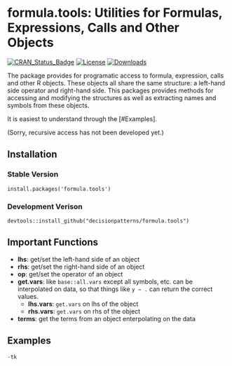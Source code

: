 # formula.tools: Utilities for Formulas, Expressions, Calls and Other Objects


[![CRAN_Status_Badge](https://www.r-pkg.org/badges/version/formula.tools)](https://cran.r-project.org/package=formula.tools)
[![License](https://img.shields.io/badge/license-GPL%20%28%3E=%202%29-brightgreen.svg?style=flat)](https://www.gnu.org/licenses/gpl-2.0.html) 
[![Downloads](https://cranlogs.r-pkg.org/badges/formula.tools?color=brightgreen)](https://www.r-pkg.org/pkg/formula.tools)


The package provides for programatic access to formula, expression, calls
and other R objects. These objects all share the same structure: a left-hand side operator and right-hand side. This packages provides methods for accessing and modifying the structures as well as extracting names and symbols from these objects.

It is easiest to understand through the [#Examples].

(Sorry, recursive access has not been developed yet.)

## Installation 

### Stable Version 

    install.packages('formula.tools')

### Development Verison 

    devtools::install_github("decisionpatterns/formula.tools")
    
## Important Functions 

- **lhs**: get/set the left-hand side of an object
- **rhs**: get/set the right-hand side of an object
- **op**: get/set the operator of an object
- **get.vars**: like `base::all.vars` except all symbols, etc. can be
  interpolated on data, so that things like `y ~ .` can return the correct 
  values.
  - **lhs.vars**: `get.vars` on lhs of the object 
  - **rhs.vars**: `get.vars` on rhs of the object
- **terms**: get the terms from an object enterpolating on the data  

## Examples 

    -tk
    
